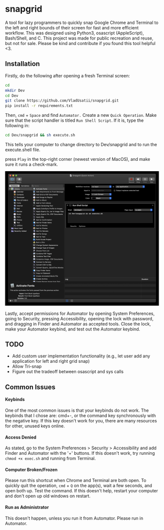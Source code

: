 # snapgrid

A tool for lazy programmers to quickly snap Google Chrome and Terminal to the left and right bounds of their screen for fast and more efficient workflow. This was designed using Python3, osascript (AppleScript), Bash/Shell, and C. This project was made for public recreation and reuse, but not for sale. Please be kind and contribute if you found this tool helpful <3.

## Installation

Firstly, do the following after opening a fresh Terminal screen:

```bash
cd
mkdir Dev
cd Dev
git clone https://github.com/VladUsatii/snapgrid.git
pip install -r requirements.txt
```

Then, ```cmd``` + ```Space``` and find ```Automator.``` Create a new ```Quick Operation```. Make sure that the script handler is titled ```Run Shell Script```. If it is, type the following in:

```bash
cd Dev/snapgrid && sh execute.sh
```

This tells your computer to change directory to Dev/snapgrid and to run the execute.shell file.

press ```Play``` in the top-right corner (newest version of MacOS), and make sure it runs a check-mark.

![How you should look so far](https://github.com/VladUsatii/snapgrid/blob/main/tutorial_image1.png?raw=true)

Lastly, accept permissions for Automator by opening System Preferences, going to Security, pressing Accessibility, opening the lock with password, and dragging in Finder and Automator as accepted tools. Close the lock, make your Automator keybind, and test out the Automator keybind.

## TODO
- Add custom user implementation functionality (e.g., let user add any application for left and right grid snap)
- Allow Tri-snap
- Figure out the tradeoff between osascript and sys calls

## Common Issues

#### Keybinds
One of the most common issues is that your keybinds do not work. The keybinds that I chose are: cmd+-, or the command key synchronously with the negative key. If this key doesn't work for you, there are many resources for other, unused keys online.

#### Access Denied
As stated, go to the System Preferences > Security > Accessibility and add Finder and Automator with the '+' buttons. If this doesn't work, try running ```chmod +x exec.sh``` and running from Terminal.

#### Computer Broken/Frozen
Please run this shortcut when Chrome and Terminal are both open. To quickly quit the operation, ```cmd``` + ```Q``` on the app(s), wait a few seconds, and open both up. Test the command. If this doesn't help, restart your computer and don't open up old windows on restart.

#### Run as Administrator
This doesn't happen, unless you run it from Automator. Please run in Automator.

